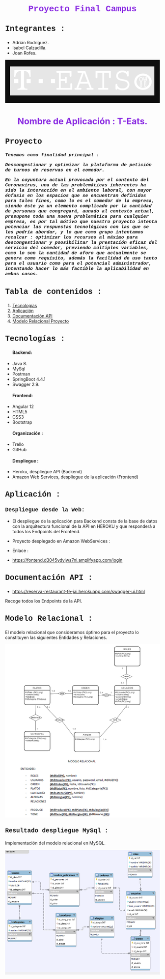 <h1 style="text-align: center; color : blueviolet; font-family : Courier New;">Proyecto Final Campus</h1>


<h2  style="font-family : Courier New; font-size : 25px;">Integrantes :</h2>

- Adrián Rodríguez.
- Isabel Calzadilla.
- Joan Rofes.

<div align="center"><img src="modeloRelacional/logo.PNG"></div>
<div>
<h1 style="text-align: center; color : blueviolet ">Nombre de Aplicación : T-Eats.</h1>


<h2 style="font-family : Courier New; font-size : 25px;">Proyecto  </h2>


<h5 style="font-family : Courier New; font-size : 15px;">Tenemos como finalidad principal :

Descongestionar y optimizar la plataforma de petición de turnos de reservas en el comedor.

En la coyuntura actual provocada por el contexto del Coronavirus, una de las problemáticas inherentes ha sido la interacción en el ambiente laboral, con mayor énfasis en los espacios que se encuentran definidos para tales fines, como lo es el comedor de la empresa, siendo éste ya un elemento complicado por la cantidad de personas que congregará, aunado al contexto actual, presupone toda una nueva problemática para cualquier empresa, es por tal mótivo que nuestro proyecto intenta potenciar las respuestas tecnológicas con las que se les podría abordar, y lo que como grupo intentamos recalcar : optimizar los recursos al máximo para descongestionar y poosibilitar la prestación eficaz del servicio del comedor, previendo múltiples variables, como lo son la cantidad de aforo que actualmente se genera como requisito, además la facilidad de uso tanto para el usuario como para el potencial administrador, intentando hacer lo más factible la aplicabilidad en ambos casos.
</h5>


<h2 style="font-family : Courier New; font-size : 25px;">Tabla de contenidos : </h2>
<ol>
    <li><a href="#tecnologias">Tecnologías</a></li>
    <li><a href="#aplicacion">Aplicación</a></li>
    <li><a href="#api">Documentación API</a></li>  
    <li><a href="#modelo">Modelo Relacional Proyecto</a></li>  
</ol>

<h2 style="font-family : Courier New; font-size : 25px;" id="tecnologias">Tecnologías : </h2>
<ul>
<h4>Backend:</h4>
<li>Java 8.</li>
<li>MySql</li>
<li>Postman</li>
<li>SpringBoot 4.4.1</li>
<li>Swagger 2.9.</li>
<h4>Frontend:</h4>
<li>Angular 12</li>
<li>HTML5</li>
<li>CSS3</li>
<li>Bootstrap</li>
<h4>Organización :</h4>
<li>Trello</li>
<li>GitHub</li>
<h4>Despliegue :</h4>
<li>Heroku, despliegue API (Backend)</li>
<li>Amazon Web Services, despliegue de la aplicación (Frontend)</li>
</ul>

<h2 style="font-family : Courier New; font-size : 25px;" id="aplicacion">Aplicación : </h2>
   

<h3 style="font-family : Courier New; font-size : 18px;" id="aplicacion">Despliegue desde la Web: </h3>

- El despliegue de la aplicación para Backend consta de la base de datos con la arquitectura funcional de la API en HEROKU y que responderá a todos los Endpoints del Frontend.

- Proyecto desplegado en Amazon WebServices :

- Enlace :

- https://fontend.d3045ydvjws7ni.amplifyapp.com/login


<h2 style="font-family : Courier New; font-size : 25px;" id="api">Documentación API : </h2>

- https://reserva-restaurant-fe-jai.herokuapp.com/swagger-ui.html
    
 Recoge todos los Endpoints de la API.

<h2 style="font-family : Courier New; font-size : 25px;" id="modelo">Modelo Relacional : </h2>
    
 El modelo relacional que consideramos óptimo para el proyecto lo constituyen las siguientes Entidades y Relaciones.

<div align="center"><img src="modeloRelacional/modelos.PNG"></div>


<h3 style="font-family : Courier New; font-size : 20px;" >Resultado despliegue MySql : </h3>
    
Implementación del modelo relacional en MySQL.

<div align="center"><img src="modeloRelacional/reverse.PNG"></div>

</div> 
